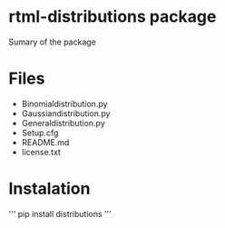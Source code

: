 # rtml-distributions package

Sumary of the package

# Files 

- Binomialdistribution.py
- Gaussiandistribution.py
- Generaldistribution.py
- Setup.cfg
- README.md
- license.txt

# Instalation

'''
pip install distributions
'''
